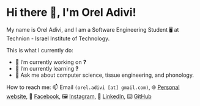 # Hi there 👋, I'm Orel Adivi!
My name is Orel Adivi, and I am a Software Engineering Student 🖥️ at Technion - Israel Institute of Technology.

This is what I currently do:
- 🔭 I’m currently working on **?**
- 🌱 I’m currently learning **?**
- 💬 Ask me about computer science, tissue engineering, and phonology.

How to reach me: 📫 Email `(orel.adivi [at] gmail.com)`, 🌐 [Personal website](https://orel-adivi.github.io/), 📖 [Facebook](https://www.facebook.com/orel.adivi/), 🖼️ [Instagram](todo), 💼 [LinkedIn](https://www.linkedin.com/in/orel-adivi/), ⌨️ [GitHub](https://github.com/orel-adivi)
